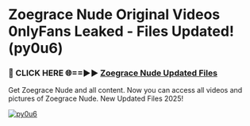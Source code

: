 # Zoegrace Nude Original Videos 0nlyFans Leaked - Files Updated! (py0u6)

<h3>🔴 CLICK HERE 🌐==►► <a href="https://tinyurl.com/y5r63du9" rel="nofollow">Zoegrace Nude Updated Files</a></h3>

Get Zoegrace Nude and all content. Now you can access all videos and pictures of Zoegrace Nude. New Updated Files 2025!

[![py0u6](https://i.imgur.com/UVo9nyh.gif)](https://tinyurl.com/y5r63du9)